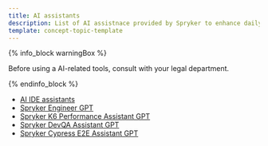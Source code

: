 ```yaml
---
title: AI assistants
description: List of AI assistnace provided by Spryker to enhance daily workflows
template: concept-topic-template
---
```


{% info_block warningBox %}

Before using a AI-related tools, consult with your legal department.

{% endinfo_block %}

- [AI IDE assistants](/docs/dg/dev/ai-assistants/ai-ide-assistants)
- [Spryker Engineer GPT](/docs/dg/dev/ai-assistants/spryker-engineer-gpt)
- [Spryker K6 Performance Assistant GPT](/docs/dg/dev/ai-assistants/spryker-k6-performance-assistant-gpt)
- [Spryker DevQA Assistant GPT](/docs/dg/dev/ai-assistants/spryker-devqa-assistant-gpt)
- [Spryker Cypress E2E Assistant GPT](/docs/dg/dev/ai-assistants/spryker-cypress-e2e-assistant-gpt)